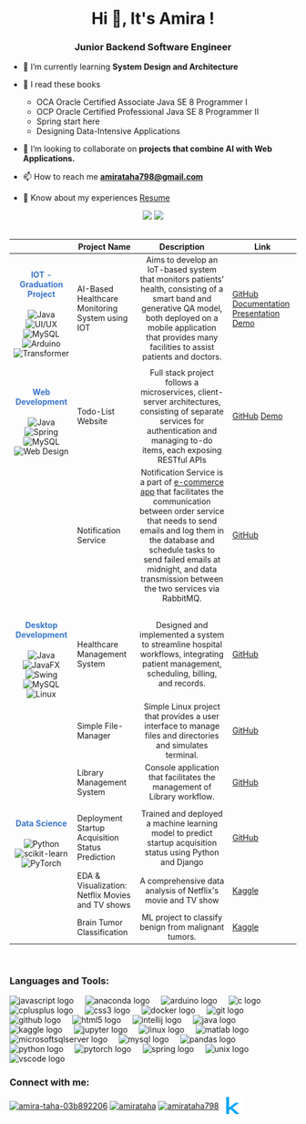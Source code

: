 <h1 align="center">Hi 👋, It's Amira !</h1>
<h3 align="center">Junior Backend Software Engineer</h3>

- 🌱 I’m currently learning **System Design and Architecture**

- 📙 I read these books
  - OCA Oracle Certified Associate Java SE 8 Programmer I
  - OCP Oracle Certified Professional Java SE 8 Programmer II
  - Spring start here
  - Designing Data-Intensive Applications
  
- 👯 I’m looking to collaborate on **projects that combine AI with Web Applications.**

- 📫 How to reach me **amirataha798@gmail.com**

- 📄 Know about my experiences [Resume](https://drive.google.com/file/d/1CkEGBiqt52sn0_tdx8IZHqZJbuy484I-/view?usp=sharing)


<div align="center">
  <img height="180em" src="https://github-readme-streak-stats.herokuapp.com/?user=amira921&theme="  />
  <img  src="http://github-profile-summary-cards.vercel.app/api/cards/most-commit-language?username=amira921&theme=2077" height="180em" />
</div>

<br>

|          | Project Name      | Description                                   | Link                        |
|-------------------|-------------------|-----------------------------------------------|-----------------------------|
| <div align="center" ><h4 style="color:#3775CD;"> IOT - Graduation Project </h4> ![Java](https://img.shields.io/badge/Java-blue?style=flat) ![UI/UX](https://img.shields.io/badge/Transformer-green?style=flat)![MySQL](https://img.shields.io/badge/UI/UX-red?style=flat) ![Arduino](https://img.shields.io/badge/Arduino-blue?style=flat) ![Transformer](https://img.shields.io/badge/Transformer-green?style=flat) </div>| AI-Based Healthcare Monitoring System using IOT | <div align="center" >Aims to develop an IoT-based system that monitors patients’ health, consisting of a smart band and generative QA model, both deployed on a mobile application that provides many facilities to assist patients and doctors. </div> | [GitHub](https://github.com/amira921/AI-Based-Healthcare-Monitoring-System-using-IOT) [Documentation](https://drive.google.com/file/d/1_en20Lp6aphtVldMiW9o-7Rh20kWutm4/view)   [Presentation](https://drive.google.com/file/d/1-1uUJztkS1MByLmVOTPBVUd_p0-iBfnY/view)   [Demo](https://drive.google.com/file/d/1GRfaLCeAsJMBQkwHePhZAvHr6Ljq1OeW/view)|
|       |     |   |        | 
| <div align="center" ><h4 style="color:#3775CD;">Web Development</h4> ![Java](https://img.shields.io/badge/Java-blue?style=flat) ![Spring](https://img.shields.io/badge/Spring-green?style=flat) ![MySQL](https://img.shields.io/badge/MySQL-white?style=flat)  ![Web Design](https://img.shields.io/badge/HTML/CSS/Js-E34F26?style=flat) </div>| Todo-List Website     | <div align="center" >Full stack project follows a microservices, client-server architectures, consisting of separate services for authentication and managing to-do items, each exposing RESTful APIs </div> | [GitHub](https://github.com/amira921/Todo-List-Microservices) [Demo](https://drive.google.com/file/d/1oQOSAmZKEzCw7c-x5yrKS_8traggIklm/view) |
|  | Notification Service     | <div  align="center">Notification Service is a part of [e-commerce app](https://github.com/amira921/e-commerce-website) that facilitates the communication between order service that needs to send emails and log them in the database and schedule tasks to send failed emails at midnight, and data transmission between the two services via RabbitMQ. </div>  | [GitHub](https://github.com/amira921/E-commerce-Notification-Service) |
|       |     |   |        | 
| <div align="center"><h4 style="color:#3775CD;">Desktop Development</h4> ![Java](https://img.shields.io/badge/Java-blue?style=flat) ![JavaFX](https://img.shields.io/badge/JavaFX-yellow?style=flat)  ![Swing](https://img.shields.io/badge/Swing-green?style=flat) ![MySQL](https://img.shields.io/badge/MySQL-white?style=flat) ![Linux](https://img.shields.io/badge/Linux-red?style=flat)</div>| Healthcare Management System     | <div align="center">Designed and implemented a system to streamline hospital workflows, integrating patient management, scheduling, billing, and records. </div> | [GitHub](https://github.com/amira921/Healthcare-Management-System) |
| | Simple File-Manager     | <div align="center"> Simple Linux project that provides a user interface to manage files and directories and simulates terminal.</div>  | [GitHub](https://github.com/amira921/Simple-File-Manager) |
| | Library Management System     | <div align="center"> Console application that facilitates the management of Library workflow.</div>  | [GitHub](https://github.com/amira921/Library-Management-System) |
|       |     |   |       | 
| <div align="center"><h4 style="color:#3775CD;">Data Science</h4> ![Python](https://img.shields.io/badge/Python-3776AB?style=flat) ![scikit-learn](https://img.shields.io/badge/scikit--learn-F7931E?style=flat) ![PyTorch](https://img.shields.io/badge/PyTorch-FF6F00?style=flat) </div>| Deployment Startup Acquisition Status Prediction     | <div align="center">Trained and deployed a machine learning model to predict startup acquisition status using Python and Django </div>| [GitHub](https://github.com/amira921/Deployment-Startup-Acquisition-Status-Prediction) |
|  | EDA & Visualization: Netflix Movies and TV shows     | <div align="center">A comprehensive data analysis of Netflix's movie and TV show </div>   | [Kaggle](https://www.kaggle.com/code/amirataha/eda-visualization) |
|  | Brain Tumor Classification     |  <div align="center">ML project to classify benign from malignant tumors.</div>  | [Kaggle](https://www.kaggle.com/code/amirataha/brain-tumor-classification) |


 <br>
<h3 align="left">Languages and Tools:</h3>
<div align="left">
  <img src="https://cdn.jsdelivr.net/gh/devicons/devicon/icons/javascript/javascript-original.svg" height="40" alt="javascript logo"  />
  <img width="12" />
  <img src="https://cdn.jsdelivr.net/gh/devicons/devicon/icons/anaconda/anaconda-original.svg" height="40" alt="anaconda logo"  />
  <img width="12" />
  <img src="https://cdn.jsdelivr.net/gh/devicons/devicon/icons/arduino/arduino-original.svg" height="40" alt="arduino logo"  />
  <img width="12" />
  <img src="https://cdn.jsdelivr.net/gh/devicons/devicon/icons/c/c-original.svg" height="40" alt="c logo"  />
  <img width="12" />
  <img src="https://cdn.jsdelivr.net/gh/devicons/devicon/icons/cplusplus/cplusplus-original.svg" height="40" alt="cplusplus logo"  />
  <img width="12" />
  <img src="https://cdn.jsdelivr.net/gh/devicons/devicon/icons/css3/css3-original.svg" height="40" alt="css3 logo"  />
  <img width="12" />
  <img src="https://cdn.jsdelivr.net/gh/devicons/devicon/icons/docker/docker-original.svg" height="40" alt="docker logo"  />
  <img width="12" />
  <img src="https://cdn.jsdelivr.net/gh/devicons/devicon/icons/git/git-original.svg" height="40" alt="git logo"  />
  <img width="12" />
  <img src="https://cdn.jsdelivr.net/gh/devicons/devicon/icons/github/github-original.svg" height="40" alt="github logo"  />
  <img width="12" />
  <img src="https://cdn.jsdelivr.net/gh/devicons/devicon/icons/html5/html5-original.svg" height="40" alt="html5 logo"  />
  <img width="12" />
  <img src="https://cdn.jsdelivr.net/gh/devicons/devicon/icons/intellij/intellij-original.svg" height="40" alt="intellij logo"  />
  <img width="12" />
  <img src="https://cdn.jsdelivr.net/gh/devicons/devicon/icons/java/java-original.svg" height="40" alt="java logo"  />
  <img width="12" />
  <img src="https://cdn.jsdelivr.net/gh/devicons/devicon/icons/kaggle/kaggle-original.svg" height="40" alt="kaggle logo"  />
  <img width="12" />
  <img src="https://cdn.jsdelivr.net/gh/devicons/devicon/icons/jupyter/jupyter-original.svg" height="40" alt="jupyter logo"  />
  <img width="12" />
  <img src="https://cdn.jsdelivr.net/gh/devicons/devicon/icons/linux/linux-original.svg" height="40" alt="linux logo"  />
  <img width="12" />
  <img src="https://cdn.jsdelivr.net/gh/devicons/devicon/icons/matlab/matlab-original.svg" height="40" alt="matlab logo"  />
  <img width="12" />
  <img src="https://cdn.jsdelivr.net/gh/devicons/devicon/icons/microsoftsqlserver/microsoftsqlserver-plain.svg" height="40" alt="microsoftsqlserver logo"  />
  <img width="12" />
  <img src="https://cdn.jsdelivr.net/gh/devicons/devicon/icons/mysql/mysql-original.svg" height="40" alt="mysql logo"  />
  <img width="12" />
  <img src="https://cdn.jsdelivr.net/gh/devicons/devicon/icons/pandas/pandas-original.svg" height="40" alt="pandas logo"  />
  <img width="12" />
  <img src="https://cdn.jsdelivr.net/gh/devicons/devicon/icons/python/python-original.svg" height="40" alt="python logo"  />
  <img width="12" />
  <img src="https://cdn.jsdelivr.net/gh/devicons/devicon/icons/pytorch/pytorch-original.svg" height="40" alt="pytorch logo"  />
  <img width="12" />
  <img src="https://cdn.jsdelivr.net/gh/devicons/devicon/icons/spring/spring-original.svg" height="40" alt="spring logo"  />
  <img width="12" />
  <img src="https://cdn.jsdelivr.net/gh/devicons/devicon/icons/unix/unix-original.svg" height="40" alt="unix logo"  />
  <img width="12" />
  <img src="https://cdn.jsdelivr.net/gh/devicons/devicon/icons/vscode/vscode-original.svg" height="40" alt="vscode logo"  />
</div>


<h3 align="left">Connect with me:</h3>
<p align="left">

 <a href="https://linkedin.com/in/amirataha2045" target="blank"><img align="center" src="https://raw.githubusercontent.com/rahuldkjain/github-profile-readme-generator/master/src/images/icons/Social/linked-in-alt.svg" alt="amira-taha-03b892206" height="30" width="40" /></a>
 <a href="https://www.leetcode.com/amirataha" target="blank"><img align="center" src="https://raw.githubusercontent.com/rahuldkjain/github-profile-readme-generator/master/src/images/icons/Social/leet-code.svg" alt="amirataha" height="30" width="40" /></a>
 <a href="https://www.hackerrank.com/amirataha798" target="blank"><img align="center" src="https://raw.githubusercontent.com/rahuldkjain/github-profile-readme-generator/master/src/images/icons/Social/hackerrank.svg" alt="amirataha798" height="30" width="40" /></a>
<a href="https://kaggle.com/amirataha" target="blank"><img align="center" src="https://raw.githubusercontent.com/teamedwardforever/Readme-Generator/71f25dd8b98329b168142a6b782a107b75eab178/svg/Social/kaggle.svg" alt="amirataha" height="30" width="40" /></a></p>
